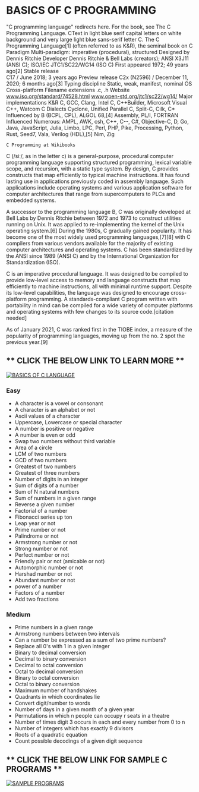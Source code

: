 # BASICS OF C PROGRAMMING 

"C programming language" redirects here. For the book, see The C Programming Language.
CText in light blue serif capital letters on white background and very large light blue sans-serif letter C.
The C Programming Language[1] (often referred to as K&R), the seminal book on C
Paradigm	Multi-paradigm: imperative (procedural), structured
Designed by	Dennis Ritchie
Developer	Dennis Ritchie & Bell Labs (creators); ANSI X3J11 (ANSI C); ISO/IEC JTC1/SC22/WG14 (ISO C)
First appeared	1972; 49 years ago[2]
Stable release	
C17 / June 2018; 3 years ago
Preview release	
C2x (N2596) / December 11, 2020; 6 months ago[3]
Typing discipline	Static, weak, manifest, nominal
OS	Cross-platform
Filename extensions	.c, .h
Website	www.iso.org/standard/74528.html
www.open-std.org/jtc1/sc22/wg14/
Major implementations
K&R C, GCC, Clang, Intel C, C++Builder, Microsoft Visual C++, Watcom C
Dialects
Cyclone, Unified Parallel C, Split-C, Cilk, C*
Influenced by
B (BCPL, CPL), ALGOL 68,[4] Assembly, PL/I, FORTRAN
Influenced
Numerous: AMPL, AWK, csh, C++, C--, C#, Objective-C, D, Go, Java, JavaScript, Julia, Limbo, LPC, Perl, PHP, Pike, Processing, Python, Rust, Seed7, Vala, Verilog (HDL),[5] Nim, Zig

    C Programming at Wikibooks

C (/siː/, as in the letter c) is a general-purpose, procedural computer programming language supporting structured programming, lexical variable scope, and recursion, with a static type system. By design, C provides constructs that map efficiently to typical machine instructions. It has found lasting use in applications previously coded in assembly language. Such applications include operating systems and various application software for computer architectures that range from supercomputers to PLCs and embedded systems.

A successor to the programming language B, C was originally developed at Bell Labs by Dennis Ritchie between 1972 and 1973 to construct utilities running on Unix. It was applied to re-implementing the kernel of the Unix operating system.[6] During the 1980s, C gradually gained popularity. It has become one of the most widely used programming languages,[7][8] with C compilers from various vendors available for the majority of existing computer architectures and operating systems. C has been standardized by the ANSI since 1989 (ANSI C) and by the International Organization for Standardization (ISO).

C is an imperative procedural language. It was designed to be compiled to provide low-level access to memory and language constructs that map efficiently to machine instructions, all with minimal runtime support. Despite its low-level capabilities, the language was designed to encourage cross-platform programming. A standards-compliant C program written with portability in mind can be compiled for a wide variety of computer platforms and operating systems with few changes to its source code.[citation needed]

As of January 2021, C was ranked first in the TIOBE index, a measure of the popularity of programming languages, moving up from the no. 2 spot the previous year.[9] 


## ** **CLICK THE BELOW LINK TO LEARN MORE** **  

[![BASICS OF C LANGUAGE ](http://img.youtube.com/vi/PLVlQHNRLflP8IGz6OXwlV_lgHgc72aXlh/0.jpg)](http://www.youtube.com/watch?v=si-KFFOW2gw&list=PLVlQHNRLflP8IGz6OXwlV_lgHgc72aXlh)


### Easy


* A character is a vowel or consonant
* A character is an alphabet or not
* Ascii values of a character
* Uppercase, Lowercase or special character
* A number is positive or negative
* A number is even or odd
* Swap two numbers without third variable
* Area of a circle
* LCM of two numbers
* GCD of two numbers
* Greatest of two numbers
* Greatest of three numbers
* Number of digits in an integer
* Sum of digits of a number
* Sum of N natural numbers
* Sum of numbers in a given range
* Reverse a given number
* Factorial of a number
* Fibonacci series up ton
* Leap year or not
* Prime number or not
* Palindrome or not
* Armstrong number or not
* Strong number or not
* Perfect number or not
* Friendly pair or not (amicable or not)
* Automorphic number or not
* Harshad number or not
* Abundant number or not
* power of a number
* Factors of a number
* Add two fractions

### Medium


* Prime numbers in a given range
* Armstrong numbers between two intervals
* Can a number be expressed as a sum of two prime numbers?
* Replace all 0's with 1 in a given integer
* Binary to decimal conversion
* Decimal to binary conversion
* Decimal to octal conversion
* Octal to decimal conversion
* Binary to octal conversion
* Octal to binary conversion
* Maximum number of handshakes
* Quadrants in which coordinates lie
* Convert digit/number to words
* Number of days in a given month of a given year
* Permutations in which n people can occupy r seats in a theatre
* Number of times digit 3 occurs in each and every number from 0 to n
* Number of integers which has exactly 9 divisors
* Roots of a quadratic equation
* Count possible decodings of a given digit sequence

## ** **CLICK THE BELOW LINK FOR SAMPLE C PROGRAMS** **
[![SAMPLE PROGRAMS](http://img.youtube.com/vi/vUtJ54a0X88/0.jpg)](http://www.youtube.com/watch?v=vUtJ54a0X88)

